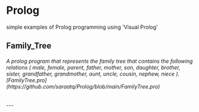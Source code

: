 # Prolog
 
 simple examples of Prolog programming using 'Visual Prolog'
 
 
## Family_Tree  
<h6> A prolog program that represents the family tree that contains the following relations   
 ( male, female,  
 parent, father, mother, son, daughter, brother, sister,  
 grandfather, grandmother, aunt, uncle, cousin, nephew, niece ).  
  [FamilyTree.pro](https://github.com/saraatq/Prolog/blob/main/FamilyTree.pro)</h6>
---


